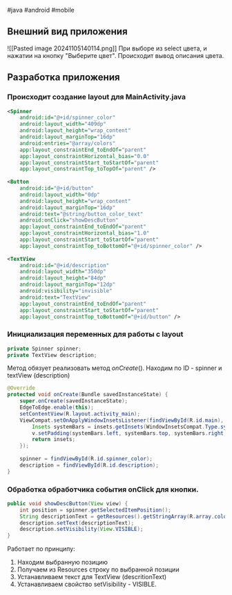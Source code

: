#java #android #mobile 
## Внешний вид приложения
![[Pasted image 20241105140114.png]]
При выборе из select цвета, и нажатии на кнопку "Выберите цвет". Происходит вывод описания цвета.

## Разработка приложения

### Происходит создание layout для MainActivity.java

```xml 
<Spinner  
    android:id="@+id/spinner_color"  
    android:layout_width="409dp"  
    android:layout_height="wrap_content"  
    android:layout_marginTop="16dp"  
    android:entries="@array/colors"  
    app:layout_constraintEnd_toEndOf="parent"  
    app:layout_constraintHorizontal_bias="0.0"  
    app:layout_constraintStart_toStartOf="parent"  
    app:layout_constraintTop_toTopOf="parent" />  
  
<Button  
    android:id="@+id/button"  
    android:layout_width="0dp"  
    android:layout_height="wrap_content"  
    android:layout_marginTop="16dp"  
    android:text="@string/button_color_text"  
    android:onClick="showDescButton"  
    app:layout_constraintEnd_toEndOf="parent"  
    app:layout_constraintHorizontal_bias="1.0"  
    app:layout_constraintStart_toStartOf="parent"  
    app:layout_constraintTop_toBottomOf="@+id/spinner_color" />  
  
<TextView  
    android:id="@+id/description"  
    android:layout_width="350dp"  
    android:layout_height="84dp"  
    android:layout_marginTop="12dp"  
    android:visibility="invisible"  
    android:text="TextView"  
    app:layout_constraintEnd_toEndOf="parent"  
    app:layout_constraintStart_toStartOf="parent"  
    app:layout_constraintTop_toBottomOf="@+id/button" />
```

### Инициализация переменных для работы с layout
```java
private Spinner spinner;  
private TextView description;
```
Метод обязует реализовать метод *onCreate*(). Находим по ID - spinner и textView (description) 
```java
@Override  
protected void onCreate(Bundle savedInstanceState) {  
    super.onCreate(savedInstanceState);  
    EdgeToEdge.enable(this);  
    setContentView(R.layout.activity_main);  
    ViewCompat.setOnApplyWindowInsetsListener(findViewById(R.id.main), (v, insets) -> {  
        Insets systemBars = insets.getInsets(WindowInsetsCompat.Type.systemBars());  
        v.setPadding(systemBars.left, systemBars.top, systemBars.right, systemBars.bottom);  
        return insets;  
    });  
  
    spinner = findViewById(R.id.spinner_color);  
    description = findViewById(R.id.description);  
}
```

### Обработка обработчика события onClick для кнопки. 
```java
public void showDescButton(View view) {  
    int position = spinner.getSelectedItemPosition();  
    String descriptionText = getResources().getStringArray(R.array.colors_description)[position];  
    description.setText(descriptionText);  
    description.setVisibility(View.VISIBLE);  
}
```
Работает по принципу:
1. Находим выбранную позицию
2. Получаем из Resources строку по выбранной позиции
3. Устанавливаем текст для TextView (descritionText)
4. Устанавливаем свойство setVisibility - VISIBLE.